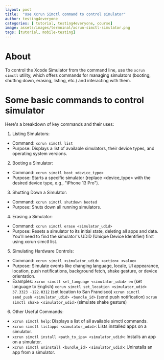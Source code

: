 ```yaml
---
layout: post
title:  "Use Xcrun Simctl command to control simulator" 
author: testing4everyone
categories: [ tutorial, testing4everyone, course]
image: assets/images/termninal/xcrun-simctl-simulator.png
tags: [tutorial, mobile-testing]
---
```


# About
To control the Xcode Simulator from the command line, use the `xcrun simctl` utility, which offers commands for managing simulators (booting, shutting down, erasing, listing, etc.) and interacting with them.

# Some basic commands to control simulator

Here's a breakdown of key commands and their uses:
1. Listing Simulators:
- Command: `xcrun simctl list`
- Purpose: Displays a list of available simulators, their device types, and operating system versions.

2. Booting a Simulator:
- Command: `xcrun simctl boot <device_type>`
- Purpose: Starts a specific simulator (replace <device_type> with the desired device type, e.g., "iPhone 13 Pro").

3. Shutting Down a Simulator:
- Command: `xcrun simctl shutdown booted`
- Purpose: Shuts down all running simulators.

4. Erasing a Simulator:
- Command: `xcrun simctl erase <simulator_udid>`
- Purpose: Resets a simulator to its initial state, deleting all apps and data. You'll need to find the simulator's UDID (Unique Device Identifier) first using xcrun simctl list.

5. Simulating Hardware Controls:
- Command: `xcrun simctl <simulator_udid> <action> <value>`
- Purpose: Simulate events like changing language, locale, UI appearance, location, push notifications, background fetch, shake gesture, or device orientation.
- Examples:
`xcrun simctl set_language <simulator_udid> en` (set language to English)
`xcrun simctl set_location <simulator_udid> 37.3323 -122.0312` (set location to San Francisco)
`xcrun simctl send_push <simulator_udid> <bundle_id>` (send push notification)
`xcrun simctl shake <simulator_udid>` (simulate shake gesture)
6. Other Useful Commands:
- `xcrun simctl help`: Displays a list of all available simctl commands.
- `xcrun simctl listapps <simulator_udid>`: Lists installed apps on a simulator.
- `xcrun simctl install <path_to_ipa> <simulator_udid>`: Installs an app on a simulator.
- `xcrun simctl uninstall <bundle_id> <simulator_udid>`: Uninstalls an app from a simulator. 








